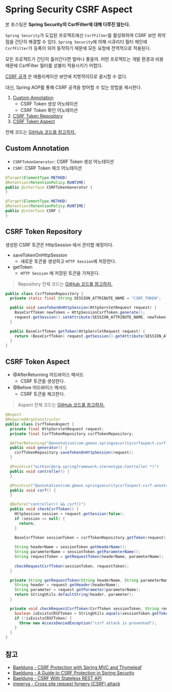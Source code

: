 # Spring Security CSRF Aspect

본 포스팅은 **Spring Security의 CsrfFilter에 대해 다루진 않는다.**

`Spring Security`가 도입된 프로젝트에선 `CsrfFilter`를 활성화하여 CSRF 보안 취약점을 간단히 해결할 수 있다. `Spring Security`에 의해 시큐리티 필터 체인에 `CsrfFilter`가 등록이 되어 동작하기 때문에 모든 요청에 전역적으로 적용된다.

모든 프로젝트가 간단히 흘러간다면 얼마나 좋을까. 어떤 프로젝트는 개발 환경과 비용 때문에 CsrfFilter 필터를 섣불리 적용시키기 어렵다.

[CSRF 공격](https://www.imperva.com/learn/application-security/csrf-cross-site-request-forgery/) 은 애플리케이션 보안에 치명적이므로 괄시할 수 없다.

대신, Spring AOP를 통해 CSRF 공격을 방어할 수 있는 방법을 제시한다.

1. [Custom Annotation](#custom-annotation)
    - CSRF Token 생성 어노테이션
    - CSRF Token 확인 어노테이션
2. [CSRF Token Repository](#csrf-token-aspect)
3. [CSRF Token Aspect](#csrf-token-aspect)

전체 코드는 [GitHub 코드를 참고하자.](https://github.com/gmoon92/Toy/blob/master/spring-security/spring-security-csrf-aspect/README.md)

## Custom Annotation

- `CSRFTokenGenerator`: CSRF Token 생성 어노테이션
- `CSRF`: CSRF Token 체크 어노테이션

```java
@Target(ElementType.METHOD)
@Retention(RetentionPolicy.RUNTIME)
public @interface CSRFTokenGenerator {
}

@Target(ElementType.METHOD)
@Retention(RetentionPolicy.RUNTIME)
public @interface CSRF {
}
```

## CSRF Token Repository

생성된 CSRF 토큰은 HttpSession 에서 관리할 예정이다.

- saveTokenOnHttpSession
  - 새로운 토큰을 생성하고 `HTTP Session`에 저장한다.
- getToken
  - `HTTP Session` 에 저장된 토큰을 가져온다.

> Repository 전체 코드는 [GitHub 코드를 참고하자.](https://github.com/gmoon92/Toy/blob/master/spring-security/spring-security-csrf-aspect/src/main/java/com/gmoon/springsecuritycsrfaspect/csrf/CsrfTokenRepository.java)

```java
public class CsrfTokenRepository {
  private static final String SESSION_ATTRIBUTE_NAME = "CSRF_TOKEN";

  public void saveTokenOnHttpSession(HttpServletRequest request) {
    BaseCsrfToken newToken = HttpSessionCsrfToken.generate();
    request.getSession().setAttribute(SESSION_ATTRIBUTE_NAME, newToken);
  }

  public BaseCsrfToken getToken(HttpServletRequest request) {
    return (BaseCsrfToken) request.getSession().getAttribute(SESSION_ATTRIBUTE_NAME);
  }
}
```

## CSRF Token Aspect

- @AfterReturning 어드바이스 메서드
  - CSRF 토큰을 생성한다.
- @Before 어드바이스 메서드
  - CSRF 토큰을 체크한다.

> Aspect 전체 코드는 [GitHub 코드를 참고하자.](https://github.com/gmoon92/Toy/blob/master/spring-security/spring-security-csrf-aspect/src/main/java/com/gmoon/springsecuritycsrfaspect/csrf/CsrfTokenAspect.java) 

```java
@Aspect
@RequiredArgsConstructor
public class CsrfTokenAspect {
  private final HttpServletRequest request;
  private final CsrfTokenRepository csrfTokenRepository;

  @AfterReturning("@annotation(com.gmoon.springsecuritycsrfaspect.csrf.annotation.CSRFTokenGenerator)")
  public void generator() {
    csrfTokenRepository.saveTokenOnHttpSession(request);
  }

  @Pointcut("within(@org.springframework.stereotype.Controller *)")
  public void controller() {
  }

  @Pointcut("@annotation(com.gmoon.springsecuritycsrfaspect.csrf.annotation.CSRF)")
  public void csrf() {
  }

  @Before("controller() && csrf()")
  public void checkCsrfToken() {
    HttpSession session = request.getSession(false);
    if (session == null) {
      return;
    }

    BaseCsrfToken sessionToken = csrfTokenRepository.getToken(request);
    
    String headerName = sessionToken.getHeaderName();
    String parameterName = sessionToken.getParameterName();
    String requestToken = getRequestToken(headerName, parameterName);
    
    checkRequestCsrfToken(sessionToken, requestToken);
  }

  private String getRequestToken(String headerName, String parameterName) {
    String header = request.getHeader(headerName);
    String parameter = request.getParameter(parameterName);
    return StringUtils.defaultString(header, parameter);
  }

  private void checkRequestCsrfToken(CsrfToken sessionToken, String requestToken) {
    boolean isExistsCRSFToken = StringUtils.equals(sessionToken.getToken(), requestToken);
    if (!isExistsCRSFToken) {
      throw new AccessDeniedException("csrf attack is prevented");
    }
  }
}
```

## 참고

- [Baeldung - CSRF Protection with Spring MVC and Thymeleaf](https://www.baeldung.com/csrf-thymeleaf-with-spring-security)
- [Baeldung - A Guide to CSRF Protection in Spring Security](https://www.baeldung.com/spring-security-csrf)
- [Baeldung - CSRF With Stateless REST API](https://www.baeldung.com/csrf-stateless-rest-api)
- [imperva - Cross site request forgery (CSRF) attack](https://www.imperva.com/learn/application-security/csrf-cross-site-request-forgery/)

